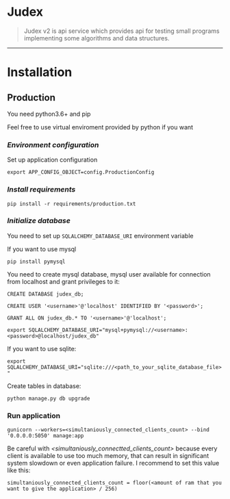 # Judex
> Judex v2 is api service which provides api for testing small programs implementing some algorithms and data structures.

************************************
# Installation
## Production

You need python3.6+ and pip

Feel free to use virtual enviroment provided by python if you want

### *Environment configuration*

Set up application configuration

```export APP_CONFIG_OBJECT=config.ProductionConfig```

### *Install requirements*

```pip install -r requirements/production.txt```

### *Initialize database*

You need to set up ```SQLALCHEMY_DATABASE_URI``` environment variable


If you want to use mysql

```pip install pymysql```

You need to create mysql database, mysql user <username> available for connection from localhost and grant privileges to it:

```CREATE DATABASE judex_db;```

```CREATE USER '<username>'@'localhost' IDENTIFIED BY '<password>';```

```GRANT ALL ON judex_db.* TO '<username>'@'localhost';```

```export SQLALCHEMY_DATABASE_URI="mysql+pymysql://<username>:<password>@localhost/judex_db"```


If you want to use sqlite:

```export SQLALCHEMY_DATABASE_URI="sqlite:///<path_to_your_sqlite_database_file>"```


Create tables in database:

```python manage.py db upgrade```

### Run application
```gunicorn --workers=<simultaniously_connected_clients_count> --bind '0.0.0.0:5050' manage:app```

Be careful with *<simultaniously_connectted_clients_count\>* because every client is available to use too much memory, that can result in significant system slowdown or even application failure. I recommend to set this value like this:

```simultaniously_connected_clients_count = floor(<amount of ram that you want to give the application> / 256)```

